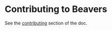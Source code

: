 # Contributing to Beavers

See the [contributing](https://beavers.readthedocs.io/en/latest/contributing/) section of the doc.
